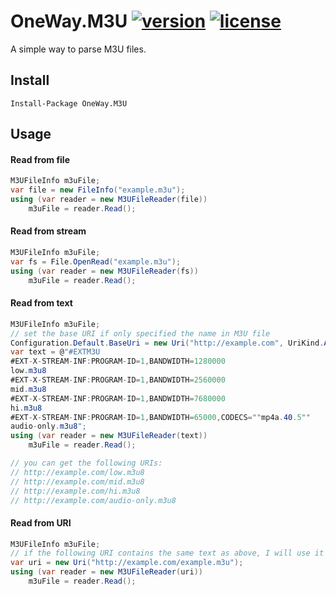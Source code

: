 # OneWay.M3U [![version][nuget-version]][nuget-url] [![license][license]][license-url]

A simple way to parse M3U files.

## Install

```shell
Install-Package OneWay.M3U
```

## Usage

#### Read from file

```csharp
M3UFileInfo m3uFile;
var file = new FileInfo("example.m3u");
using (var reader = new M3UFileReader(file))
    m3uFile = reader.Read();
```

#### Read from stream

```csharp
M3UFileInfo m3uFile;
var fs = File.OpenRead("example.m3u");
using (var reader = new M3UFileReader(fs))
    m3uFile = reader.Read();
```

#### Read from text

```csharp
M3UFileInfo m3uFile;
// set the base URI if only specified the name in M3U file
Configuration.Default.BaseUri = new Uri("http://example.com", UriKind.Absolute);
var text = @"#EXTM3U
#EXT-X-STREAM-INF:PROGRAM-ID=1,BANDWIDTH=1280000
low.m3u8
#EXT-X-STREAM-INF:PROGRAM-ID=1,BANDWIDTH=2560000
mid.m3u8
#EXT-X-STREAM-INF:PROGRAM-ID=1,BANDWIDTH=7680000
hi.m3u8
#EXT-X-STREAM-INF:PROGRAM-ID=1,BANDWIDTH=65000,CODECS=""mp4a.40.5""
audio-only.m3u8";
using (var reader = new M3UFileReader(text))
    m3uFile = reader.Read();

// you can get the following URIs:
// http://example.com/low.m3u8
// http://example.com/mid.m3u8
// http://example.com/hi.m3u8
// http://example.com/audio-only.m3u8
```

#### Read from URI

```csharp
M3UFileInfo m3uFile;
// if the following URI contains the same text as above, I will use it as the base URI
var uri = new Uri("http://example.com/example.m3u");
using (var reader = new M3UFileReader(uri))
    m3uFile = reader.Read();
```

[nuget-url]: https://www.nuget.org/packages/OneWay.M3U
[nuget-version]: https://img.shields.io/nuget/v/OneWay.M3U.svg

[license-url]: https://github.com/colinshawn/M3U/blob/master/LICENSE
[license]: https://img.shields.io/github/license/colinshawn/M3U.svg